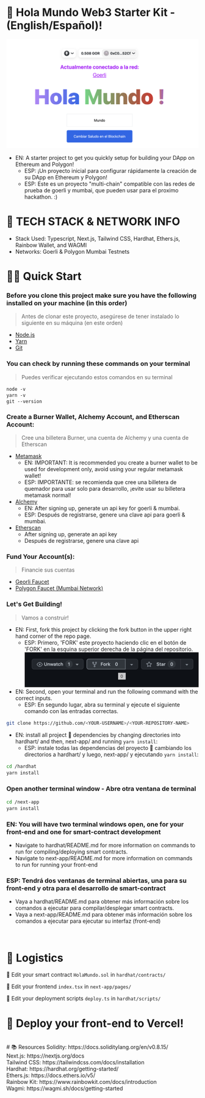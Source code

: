 # 👋 Hola Mundo Web3 Starter Kit - (English/Español)!

![Figure 1](./images/holamundodapp.png)
* EN: A starter project to get you quickly setup for building your DApp on Ethereum and Polygon!
  * ESP: ¡Un proyecto inicial para configurar rápidamente la creación de su DApp en Ethereum y Polygon!
  * ESP: Este es un proyecto "multi-chain" compatible con las redes de prueba de goerli y mumbai, que pueden usar para el proximo hackathon. :)

# 🤖 TECH STACK & NETWORK INFO
* Stack Used: Typescript, Next.js, Tailwind CSS, Hardhat, Ethers.js, Rainbow Wallet, and WAGMI
* Networks: Goerli & Polygon Mumbai Testnets

# 🏄‍♂️ Quick Start

### Before you clone this project make sure you have the following installed on your machine (in this order)
> Antes de clonar este proyecto, asegúrese de tener instalado lo siguiente en su máquina (en este orden)
* [Node.js](https://nodejs.org/en/)
* [Yarn](https://classic.yarnpkg.com/en/docs/install/)
* [Git](https://git-scm.com/downloads)

### You can check by running these commands on your terminal
> Puedes verificar ejecutando estos comandos en su terminal
```
node -v
yarn -v
git --version
```
### Create a Burner Wallet, Alchemy Account, and Etherscan Account:
> Cree una billetera Burner, una cuenta de Alchemy y una cuenta de Etherscan
* [Metamask](https://metamask.io/) 
   * EN: IMPORTANT: It is recommended you create a burner wallet to be used for development only, avoid using your regular metamask wallet!
   * ESP: IMPORTANTE: se recomienda que cree una billetera de quemador para usar solo para desarrollo, ¡evite usar su billetera metamask normal!
* [Alchemy](https://www.alchemy.com/)
  * EN: After signing up, generate un api key for goerli & mumbai.
  * ESP: Después de registrarse, genere una clave api para goerli & mumbai.
* [Etherscan](https://etherscan.io/apis)
  * After signing up, generate an api key
  * Después de registrarse, genere una clave api

### Fund Your Account(s):
> Financie sus cuentas
* [Georli Faucet](https://goerlifaucet.com/)
* [Polygon Faucet (Mumbai Network)](https://faucet.polygon.technology/)

### Let's Get Building!
> Vamos a construir!
* EN: First, fork this project by clicking the fork button in the upper right hand corner of the repo page.
  * ESP: Primero, 'FORK' este proyecto haciendo clic en el botón de 'FORK' en la esquina superior derecha de la página del repositorio.
![Figure 2](./images/fork.png)
* EN: Second, open your terminal and run the following command with the correct inputs.
  * ESP: En segundo lugar, abra su terminal y ejecute el siguiente comando con las entradas correctas.
  
```bash
git clone https://github.com/<YOUR-USERNAME>/<YOUR-REPOSITORY-NAME>
```

* EN: install all project 👷‍ dependencies by changing directories into hardhart/ and then, next-app/ and running `yarn install`:
  * ESP: instale todas las dependencias del proyecto 👷‍ cambiando los directorios a hardhart/ y luego, next-app/ y ejecutando `yarn install`:
```bash
cd /hardhat
yarn install
```
### Open another terminal window - Abre otra ventana de terminal 
```bash
cd /next-app
yarn install
```

### EN: You will have two terminal windows open, one for your front-end and one for smart-contract development
* Navigate to hardhat/README.md for more information on commands to run for compiling/deploying smart contracts.
* Navigate to next-app/README.md for more information on commands to run for running your front-end
### ESP: Tendrá dos ventanas de terminal abiertas, una para su front-end y otra para el desarrollo de smart-contract
* Vaya a hardhat/README.md para obtener más información sobre los comandos a ejecutar para compilar/desplegar smart contracts.
* Vaya a next-app/README.md para obtener más información sobre los comandos a ejecutar para ejecutar su interfaz (front-end)
<br/> 

# 🚧 Logistics
🔏 Edit your smart contract `HolaMundo.sol` in `hardhat/contracts/`

📝 Edit your frontend `index.tsx` in `next-app/pages/`

💼 Edit your deployment scripts `deploy.ts` in `hardhat/scripts/`

# 🚀 Deploy your front-end to Vercel!

<br/>
# 📚 Resources
Solidity: https://docs.soliditylang.org/en/v0.8.15/
<br/>
Next.js: https://nextjs.org/docs
<br/>
Tailwind CSS: https://tailwindcss.com/docs/installation
<br/>
Hardhat: https://hardhat.org/getting-started/
<br/>
Ethers.js: https://docs.ethers.io/v5/
<br/>
Rainbow Kit: https://www.rainbowkit.com/docs/introduction 
<br/>
Wagmi: https://wagmi.sh/docs/getting-started
